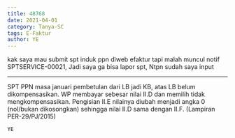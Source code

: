 ```yaml
---
title: 48768
date: 2021-04-01
category: Tanya-SC
tags: E-Faktur
author: YE
---
```


kak saya mau submit spt induk ppn diweb efaktur tapi malah muncul notif SPTSERVICE-00021, Jadi saya ga bisa lapor spt, Ntpn sudah saya input

---

SPT PPN masa januari pembetulan dari LB jadi KB, atas LB belum dikompensasikan. WP membayar sebesar nilai II.D dan memilih tidak mengkompensasikan. Pengisian II.E nilainya diubah menjadi angka 0 (nol/bukan dikosongkan) sehingga nilai II.D sama dengan II.F. (Lampiran PER-29/PJ/2015)

`YE`
